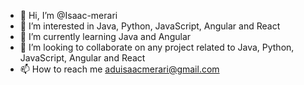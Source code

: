 - 👋 Hi, I’m @Isaac-merari
- 👀 I’m interested in Java, Python, JavaScript, Angular and React
- 🌱 I’m currently learning Java and Angular
- 💞️ I’m looking to collaborate on any project related to Java, Python, JavaScript, Angular and React
- 📫 How to reach me aduisaacmerari@gmail.com

<!---
Isaac-merari1/Isaac-merari1 is a ✨ special ✨ repository because its `README.md` (this file) appears on your GitHub profile.
You can click the Preview link to take a look at your changes.
--->
